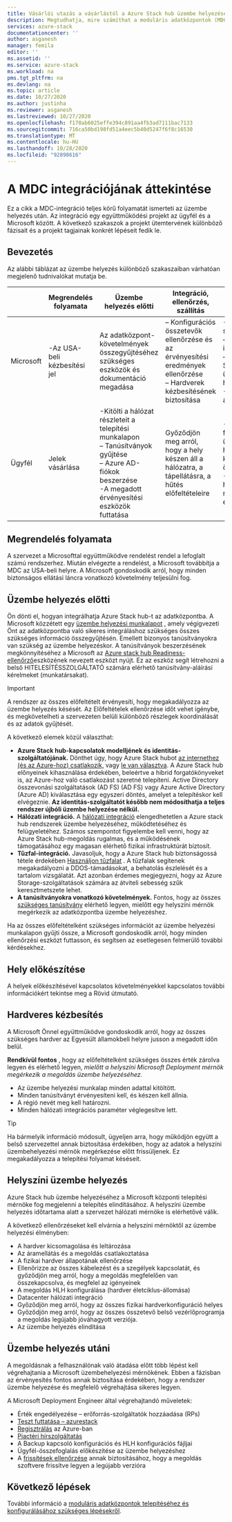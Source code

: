 ```yaml
---
title: Vásárlói utazás a vásárlástól a Azure Stack hub üzembe helyezése után | Microsoft Docs
description: Megtudhatja, mire számíthat a moduláris adatközpontok (MDC-EK) sikeres helyszíni üzembe helyezésének megtervezése és a telepítés utáni üzembe helyezése között.
services: azure-stack
documentationcenter: ''
author: asganesh
manager: femila
editor: ''
ms.assetid: ''
ms.service: azure-stack
ms.workload: na
pms.tgt_pltfrm: na
ms.devlang: na
ms.topic: article
ms.date: 10/27/2020
ms.author: justinha
ms.reviewer: asganesh
ms.lastreviewed: 10/27/2020
ms.openlocfilehash: f170ab6025effe394c891aa4fb3ad7111bac7133
ms.sourcegitcommit: 716ca50bd198fd51a4eec5b40d5247f6f8c16530
ms.translationtype: MT
ms.contentlocale: hu-HU
ms.lasthandoff: 10/28/2020
ms.locfileid: "92898616"
---
```

# <a name="mdc-integration-overview"></a>A MDC integrációjának áttekintése

Ez a cikk a MDC-integráció teljes körű folyamatát ismerteti az üzembe helyezés után. Az integráció egy együttműködési projekt az ügyfél és a Microsoft között. A következő szakaszok a projekt ütemtervének különböző fázisait és a projekt tagjainak konkrét lépéseit fedik le.

## <a name="introduction"></a>Bevezetés

Az alábbi táblázat az üzembe helyezés különböző szakaszaiban várhatóan megjelenő tudnivalókat mutatja be.

|   |Megrendelés folyamata  |Üzembe helyezés előtti |Integráció, ellenőrzés, szállítás |Helyszíni üzembe helyezés  |Telepítés utáni |
|---|---------------|---------------|-----------------------------------|--------------------|----------------|
|Microsoft  |-Az USA-beli kézbesítési jel    |Az adatközpont-követelmények összegyűjtéséhez szükséges eszközök és dokumentáció megadása  |– Konfigurációs összetevők ellenőrzése és az érvényesítési eredmények ellenőrzése<br>– Hardverek kézbesítésének biztosítása  |-Rack és stack<br>– Hálózati integráció<br>– Azure Stack hub üzembe helyezése<br>-Kikapcsolás az ügyfélnek    |Regisztráció és Marketplace Syndication|
|Ügyfél   |Jelek vásárlása   |-Kitölti a hálózat részleteit a telepítési munkalapon<br>– Tanúsítványok gyűjtése<br>– Azure AD-fiókok beszerzése<br>-A megadott érvényesítési eszközök futtatása    |Győződjön meg arról, hogy a hely készen áll a hálózatra, a tápellátásra, a hűtés előfeltételeire    |-Készüljön fel az üzembe helyezési konfigurációs összetevőkre<br>-Az ügyfél hálózati mérnöke elérhető   |     |


## <a name="order-process"></a>Megrendelés folyamata

A szervezet a Microsofttal együttműködve rendelést rendel a lefoglalt számú rendszerhez. Miután elvégezte a rendelést, a Microsoft továbbítja a MDC az USA-beli helyre. A Microsoft gondoskodik arról, hogy minden biztonságos ellátási láncra vonatkozó követelmény teljesülni fog. 


## <a name="pre-deployment"></a>Üzembe helyezés előtti

Ön dönti el, hogyan integrálhatja Azure Stack hub-t az adatközpontba. A Microsoft közzétett egy [üzembe helyezési munkalapot](../operator/azure-stack-deployment-worksheet.md) , amely végigvezeti Önt az adatközpontba való sikeres integráláshoz szükséges összes szükséges információ összegyűjtésén. Emellett bizonyos tanúsítványokra van szükség az üzembe helyezéskor. A tanúsítványok beszerzésének megkönnyítéséhez a Microsoft az [Azure stack hub Readiness-ellenőrző](../operator/azure-stack-validation-report.md)eszközének nevezett eszközt nyújt. Ez az eszköz segít létrehozni a belső HITELESÍTÉSSZOLGÁLTATÓ számára elérhető tanúsítvány-aláírási kérelmeket (munkatársakat). 

>[!Important]
>A rendszer az összes előfeltételt érvényesíti, hogy megakadályozza az üzembe helyezés késését. Az Előfeltételek ellenőrzése időt vehet igénybe, és megkövetelheti a szervezeten belüli különböző részlegek koordinálását és az adatok gyűjtését.

A következő elemek közül választhat:

- **Azure Stack hub-kapcsolatok modelljének és identitás-szolgáltatójának.** Dönthet úgy, hogy Azure Stack hubot [az internethez (és az Azure-hoz) csatlakozik,](../operator/azure-stack-connected-deployment.md) vagy [le van választva](../operator/azure-stack-disconnected-deployment.md). A Azure Stack hub előnyeinek kihasználása érdekében, beleértve a hibrid forgatókönyveket is, az Azure-hoz való csatlakozást szeretné telepíteni. Active Directory összevonási szolgáltatások (AD FS) (AD FS) vagy Azure Active Directory (Azure AD) kiválasztása egy egyszeri döntés, amelyet a telepítéskor kell elvégeznie. **Az identitás-szolgáltatót később nem módosíthatja a teljes rendszer újbóli üzembe helyezése nélkül.**
- **Hálózati integráció.** A [hálózati integráció](../operator/azure-stack-network.md) elengedhetetlen a Azure stack hub rendszerek üzembe helyezéséhez, működtetéséhez és felügyeletéhez. Számos szempontot figyelembe kell venni, hogy az Azure Stack hub-megoldás rugalmas, és a működésének támogatásához egy magasan elérhető fizikai infrastruktúrát biztosít.
- **Tűzfal-integráció.** Javasoljuk, hogy a Azure Stack hub biztonságossá tétele érdekében [Használjon tűzfalat](../operator/azure-stack-firewall.md) . A tűzfalak segítenek megakadályozni a DDOS-támadásokat, a behatolás észlelését és a tartalom vizsgálatát. Azt azonban érdemes megjegyezni, hogy az Azure Storage-szolgáltatások számára az átviteli sebesség szűk keresztmetszete lehet.
- **A tanúsítványokra vonatkozó követelmények.** Fontos, hogy az összes [szükséges tanúsítvány](../operator/azure-stack-pki-certs.md) elérhető legyen, mielőtt egy helyszíni mérnök megérkezik az adatközpontba üzembe helyezéshez.

Ha az összes előfeltételként szükséges információt az üzembe helyezési munkalapon gyűjti össze, a Microsoft gondoskodik arról, hogy minden ellenőrzési eszközt futtasson, és segítsen az esetlegesen felmerülő további kérdésekhez. 

## <a name="site-preparation"></a>Hely előkészítése

A helyek előkészítésével kapcsolatos követelményekkel kapcsolatos további információkért tekintse meg a Rövid útmutató.

## <a name="hardware-delivery"></a>Hardveres kézbesítés

A Microsoft Önnel együttműködve gondoskodik arról, hogy az összes szükséges hardver az Egyesült államokbeli helyre jusson a megadott időn belül.  

**Rendkívül fontos** , hogy az előfeltételként szükséges összes érték zárolva legyen és elérhető legyen, *mielőtt a helyszíni Microsoft Deployment mérnök megérkezik a megoldás üzembe helyezéséhez.*

- Az üzembe helyezési munkalap minden adattal kitöltött. 
- Minden tanúsítványt érvényesíteni kell, és készen kell állnia.
- A régió nevét meg kell határozni.
- Minden hálózati integrációs paraméter véglegesítve lett.

>[!Tip]
>Ha bármelyik információ módosult, ügyeljen arra, hogy működjön együtt a belső szervezettel annak biztosítása érdekében, hogy az adatok a helyszíni üzembehelyezési mérnök megérkezése előtt frissüljenek. Ez megakadályozza a telepítési folyamat késéseit.

## <a name="onsite-deployment"></a>Helyszíni üzembe helyezés

Azure Stack hub üzembe helyezéséhez a Microsoft központi telepítési mérnöke fog megjelenni a telepítés elindításához. A helyszíni üzembe helyezés időtartama alatt a szervezet hálózati mérnöke is elérhetővé válik.

A következő ellenőrzéseket kell elvárnia a helyszíni mérnöktől az üzembe helyezési élményben:

- A hardver kicsomagolása és leltározása
- Az áramellátás és a megoldás csatlakoztatása
- A fizikai hardver állapotának ellenőrzése
- Ellenőrizze az összes kábelezést és a szegélyek kapcsolatát, és győződjön meg arról, hogy a megoldás megfelelően van összekapcsolva, és megfelel az igényeinek
- A megoldás HLH konfigurálása (hardver életciklus-állomása)
- Datacenter hálózati integráció
- Győződjön meg arról, hogy az összes fizikai hardverkonfiguráció helyes
- Győződjön meg arról, hogy az összes összetevő belső vezérlőprogramja a megoldás legújabb jóváhagyott verziója.
- Az üzembe helyezés elindítása

## <a name="post-deployment"></a>Üzembe helyezés utáni

A megoldásnak a felhasználónak való átadása előtt több lépést kell végrehajtania a Microsoft üzembehelyezési mérnökének. Ebben a fázisban az érvényesítés fontos annak biztosítása érdekében, hogy a rendszer üzembe helyezése és megfelelő végrehajtása sikeres legyen.

A Microsoft Deployment Engineer által végrehajtandó műveletek:

- Érték engedélyezése – erőforrás-szolgáltatók hozzáadása (RPs)
- [Teszt futtatása – azurestack](../operator/azure-stack-diagnostic-test.md)
- [Regisztrálás](../operator/azure-stack-registration-role.md) az Azure-ban
- [Piactéri hírszolgáltatás](../operator/azure-stack-marketplace.md)
- A Backup kapcsoló konfigurációs és HLH konfigurációs fájljai
- Ügyfél-összefoglalás előkészítése az üzembe helyezéshez
- A [frissítések ellenőrzése](../operator/azure-stack-updates.md) annak biztosításához, hogy a megoldás szoftvere frissítve legyen a legújabb verzióra

## <a name="next-steps"></a>Következő lépések

További információ a [moduláris adatközpontok telepítéséhez és konfigurálásához szükséges lépésekről](deployment-overview.md).

